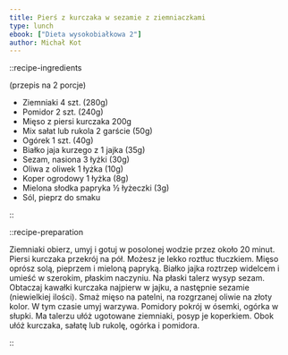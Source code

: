 ```yaml
---
title: Pierś z kurczaka w sezamie z ziemniaczkami
type: lunch
ebook: ["Dieta wysokobiałkowa 2"]
author: Michał Kot
---
```


::recipe-ingredients

(przepis na 2 porcje)
- Ziemniaki 4 szt. (280g)
- Pomidor 2 szt. (240g)
- Mięso z piersi kurczaka 200g
- Mix sałat lub rukola 2 garście (50g)
- Ogórek 1 szt. (40g)
- Białko jaja kurzego z 1 jajka (35g)
- Sezam, nasiona 3 łyżki (30g)
- Oliwa z oliwek 1 łyżka (10g)
- Koper ogrodowy 1 łyżka (8g)
- Mielona słodka papryka ½ łyżeczki (3g)
- Sól, pieprz do smaku

::

::recipe-preparation

Ziemniaki obierz, umyj i gotuj w posolonej wodzie przez około 20 minut. Piersi kurczaka przekrój na pół. Możesz je lekko roztłuc tłuczkiem. Mięso oprósz solą, pieprzem i mieloną papryką. Białko jajka roztrzep widelcem i umieść w szerokim, płaskim naczyniu. Na płaski talerz wysyp sezam. Obtaczaj kawałki kurczaka najpierw w jajku, a następnie sezamie (niewielkiej ilości). Smaż mięso na patelni, na rozgrzanej oliwie na złoty kolor. W tym czasie umyj warzywa. Pomidory pokrój w ósemki, ogórka w słupki. Ma talerzu ułóż ugotowane ziemniaki, posyp je koperkiem. Obok ułóż kurczaka, sałatę lub rukolę, ogórka i pomidora.

::
